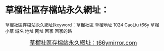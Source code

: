 # 草榴社區存檔站永久網址：
草榴社區存檔站永久網址[keyword：草榴社區 草榴地址 1024 CaoLiu t66y 草榴 小草 域名 地址 网址 回家 回家的路
<p style="text-align:center;">
	<span style="font-size:18px;"><a href="https://www.t66ymirror.com/" target="_blank">草榴社區存檔站永久網址：t66ymirror.com</a></span>
</p>
<p>
	<span style="font-size:16px;"></span>
</p>
<p>
	<br />
</p>
<p>
	<br />
</p>
